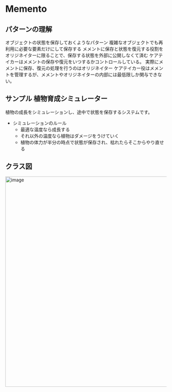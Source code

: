 # Memento
## パターンの理解
オブジェクトの状態を保存しておくようなパターン
複雑なオブジェクトでも再利用に必要な要素だけにして保存する
メメントに保存と状態を復元する役割をオリジネイターに限ることで、保存する状態を外部に公開しなくて済む
ケアテイカーはメメントの保存や復元をいつするかコントロールしている。
実際にメメントに保存、復元の処理を行うのはオリジネイター
ケアテイカー役はメメントを管理するが、メメントやオリジネイターの内部には最低限しか関与できない。

## サンプル 植物育成シミュレーター
植物の成長をシミュレーションし、途中で状態を保存するシステムです。
- シミュレーションのルール
  - 最適な温度なら成長する
  - それ以外の温度なら植物はダメージをうけていく
  - 植物の体力が半分の時点で状態が保存され、枯れたらそこからやり直せる

## クラス図
<img width="655" alt="image" src="https://github.com/user-attachments/assets/c7050d9c-8101-4e6a-aff7-f779fd80e63f" />
